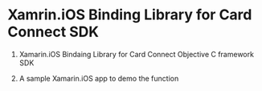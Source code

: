 # Xamrin.iOS Binding Library for Card Connect SDK
1. Xamarin.iOS Bindaing Library for Card Connect Objective C framework SDK

2. A sample Xamarin.iOS app to demo the function
